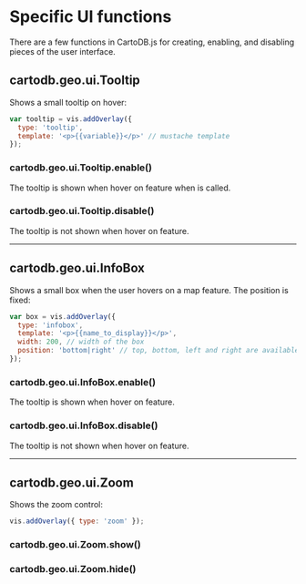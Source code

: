 # Specific UI functions

There are a few functions in CartoDB.js for creating, enabling, and disabling pieces of the user interface.

## cartodb.geo.ui.Tooltip

Shows a small tooltip on hover:

```javascript
var tooltip = vis.addOverlay({
  type: 'tooltip',
  template: '<p>{{variable}}</p>' // mustache template
});
```

### cartodb.geo.ui.Tooltip.enable()

The tooltip is shown when hover on feature when is called.

### cartodb.geo.ui.Tooltip.disable()

The tooltip is not shown when hover on feature.

---

## cartodb.geo.ui.InfoBox

Shows a small box when the user hovers on a map feature. The position is fixed:

```javascript
var box = vis.addOverlay({
  type: 'infobox',
  template: '<p>{{name_to_display}}</p>',
  width: 200, // width of the box
  position: 'bottom|right' // top, bottom, left and right are available
});
```

### cartodb.geo.ui.InfoBox.enable()

The tooltip is shown when hover on feature.

### cartodb.geo.ui.InfoBox.disable()

The tooltip is not shown when hover on feature.

---

## cartodb.geo.ui.Zoom

Shows the zoom control:

```javascript
vis.addOverlay({ type: 'zoom' });
```

### cartodb.geo.ui.Zoom.show()

### cartodb.geo.ui.Zoom.hide()
